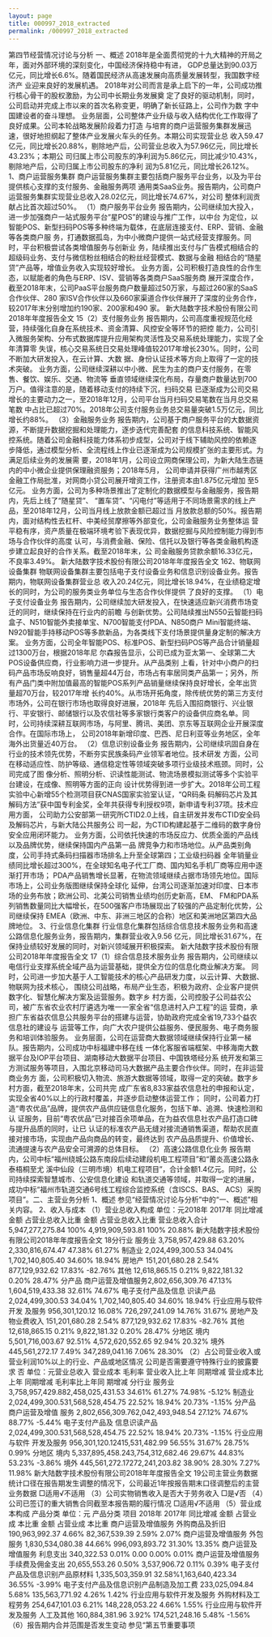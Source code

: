 ```yaml
---
layout: page
title: 000997_2018_extracted
permalink: /000997_2018_extracted
---
```


第四节经营情况讨论与分析
一、概述
2018年是全面贯彻党的十九大精神的开局之年，面对外部环境的深刻变化，中国经济保持稳中有进，
GDP总量达到90.03万亿元，同比增长6.6%。随着国民经济从高速发展向高质量发展转型，我国数字经济产
业迎来良好的发展机遇。
2018年对公司而言是承上启下的一年，公司成功推行核心骨干的股权激励，为公司中长期业务发展奠
定了良好的驱动机制，同时，公司启动并完成上市以来的首次名称变更，明确了新长征路上，公司作为数
字中国建设者的奋斗理想。
业务层面，公司整体产业升级与收入结构优化工作取得了良好成果。公司本轮战略发展阶段着力打造
与培育的商户运营服务集群发展迅速，很好地担纲起了整体产业发展火车头的任务。本期公司实现营业总
收入59.47亿元，同比增长20.88%，剔除地产后，公司营业总收入为57.96亿元，同比增长43.23%；本期公
司归属上市公司股东的净利润为5.86亿元，同比减少10.43%，剔除地产后，公司归属上市公司股东的净利
润为5.81亿元，同比增长26.12%。
1、商户运营服务集群
商户运营服务集群主要包括商户服务平台业务，以及为平台提供核心支撑的支付服务、金融服务两项
通用类SaaS业务。报告期内，公司商户运营服务集群实现营业总收入28.02亿元，同比增长74.67%，对公司
整体利润贡献占比首次超过50%。
（1）商户服务平台业务
报告期内，公司继续加大投入，进一步加强商户一站式服务平台“星POS”的建设与推广工作，以中台
为定位，以智能POS、新型扫码POS等多种终端为载体，在底层连接支付、ERP、营销、金融等各类商户服
务，打通数据孤岛，为中小微商户提供一站式经营支撑服务。同时，平台积极尝试各类增值服务与创新业
务，陆续推出支付与广告模式相结合的超级码业务、支付与微信粉丝相结合的粉丝经营模式、数据与金融
相结合的“随星贷”产品等，增值业务收入实现较好增长。
业务方面，公司积极打造良性的合作生态，以赋能者的角色与ERP、ISV、营销等各类商户SaaS服务商
展开深度合作，截至2018年末，公司PaaS平台服务商户数量超过50万家，与超过260家的SaaS合作伙伴、280
家ISV合作伙伴以及660家渠道合作伙伴展开了深度的业务合作，较2017年末分别增加约190家、200家和490
家。
新大陆数字技术股份有限公司2018年年度报告全文
15（2）支付服务业务
报告期内，公司高度重视规范化经营，持续强化自身在系统技术、资金清算、风控安全等环节的把控
能力，公司引入微服务架构、分布式数据库提升应用架构灵活性及交易系统处理能力，实现了全年清算零
失误，核心交易系统日交易处理峰值较2017年增长230%。同时，公司不断加大研发投入，在云计算、大数
据、身份认证技术等方向上取得了一定的技术突破。
业务方面，公司继续深耕以中小微、民生为主的商户支付服务，在零售、餐饮、娱乐、交通、物流等
垂直领域继续深化布局，存量商户数量达到700万户。值得注意的是，随着移动支付的持续下沉，扫码交易
已逐渐成为公司交易增长的主要动力之一，至2018年12月，公司平台当月扫码交易笔数在当月总交易笔数
中占比已超过70%。2018年公司支付服务业务总交易量突破1.5万亿元，同比增长约88%。
（3）金融服务业务
报告期内，公司基于商户服务平台的大数据资源，不断提升数据挖掘和处理能力，逐步迭代完善配套
的信息科技系统、智能风控系统。随着公司金融科技能力体系初步成型，公司对于线下辅助风控的依赖逐
步降低，通过模型分析、全流程线上作业已逐渐成为公司规模扩张的主要形式。为满足后续业务的发展需
要，2018年1月，公司设立网商保理公司，为新大陆生态链内的中小微企业提供保理融资服务；2018年5月，
公司申请并获得广州市越秀区金融工作局批准，对网商小贷公司展开增资工作，注册资本由1.875亿元增加
至5亿元。
业务方面，公司为多种场景推出了定制化的数据模型与金融服务，报告期内，先后上线了“随星贷”、
“置车贷”、“闪电付”等适用于不同场景需求的线上产品，至2018年12月，公司当月线上放款金额已超过当
月放款总额的50%。报告期内，面对结构性去杠杆、中美经贸摩擦等外部变化，公司金融服务业务整体运
营平稳有序，资产质量在极端环境考验下表现优异，数据挖掘与风险控制能力得到市场与合作伙伴的高度
认可，与消费金融、保险、信托以及银行等各类金融机构逐步建立起良好的合作关系。截至2018年末，公
司金融服务贷款余额16.33亿元，不良率3.49%。
新大陆数字技术股份有限公司2018年年度报告全文
162、物联网设备集群
物联网设备集群主要包括电子支付设备业务和信息识别设备业务。报告期内，物联网设备集群营业总
收入20.24亿元，同比增长18.94%，在业绩稳定增长的同时，为公司的服务类业务单位与生态合作伙伴提供
了良好的支撑。
（1）电子支付设备业务
报告期内，公司继续加大研发投入，在快速适应新兴消费市场变迁的同时，继续保持在行业内的前瞻
与创新优势。公司陆续推出N550云智能扫码盒子、N510智能外卖接单宝、N700智能支付PDA、N850商户
Mini智能终端、N920智能手持移动POS等多款新品，为各类线下支付场景提供量身定制的解决方案。
业务方面，公司全年智能POS、标准POS、新型扫码POS等产品合计销量超过1300万台，根据2018年尼
尔森报告显示，公司已成为亚太第一、全球第二大POS设备供应商，行业影响力进一步提升。从产品类别
上看，针对中小商户的扫码产品市场反响良好，销售量超44万台，市场占有率居同类产品第一；另外，所
有产品门类中附加值最高的智能POS系列产品销量继续保持良好增长，全年出货量超70万台，较2017年增
长约40%。从市场开拓角度，除传统优势的第三方支付市场外，公司在银行市场也取得良好进展，2018年
先后入围招商银行、兴业银行、平安银行、邮储银行以及农信社等多家银行类客户的设备供应商名单。同
时，公司持续深耕互联网市场，与阿里、腾讯、美团、京东等互联网企业开展深度合作。在国际市场上，
公司2018年新增印度、巴西、尼日利亚等业务地区，全年海外出货量近40万台。
（2）信息识别设备业务
报告期内，公司继续巩固自身在行业的技术领先优势，不断夯实民族条码产业领军者地位。技术研发
方面，公司在移动适应性、防护等级、通信稳定性等领域突破多项行业级技术瓶颈。同时，公司完成了图
像分析、照明分析、识读性能测试、物流场景模拟测试等多个实验平台建设，在成像、照明等方面的正向
设计优势得到进一步扩大。2018年公司工程实验中心新增55个检测项目获CNAS国家实验室认证，“QR码条
码解码芯片及其解码方法”获中国专利金奖，全年共获得专利授权9项，新申请专利37项。技术应用方面，
公司助力公安部第一研究所CTID2.0上线，自主研发并发布CTID安全码及解码芯片，与新大陆公共服务公
司一起，为CTID构建起基于二维码的数字身份安全应用闭环能力。
业务方面，公司依托快速的市场反应力、优质全面的产品线以及品牌优势，继续保持国内产品第一品
牌竞争力和市场地位。从产品类别角度，公司手持式条码扫描器市场排名上升至全球第四；工业级扫码器
全年销量业绩同比增长超过300%，在全球知名电子代工厂商、国内知名手机厂商等应用中逐渐打开市场；
PDA产品销售增长显著，在物流领域继续占据市场领先地位。国际市场上，公司业务版图继续保持全球化
延伸，台湾公司逐渐加速对印度、日本市场的业务布放；欧洲公司、北美公司销售业绩均创历史新高，EM、
FM和PDA系列销售数量同比大幅增长，在500强客户市场展现出了较强的产品定制化优势，公司继续保持
EMEA（欧洲、中东、非洲三地区的合称）地区和美洲地区第四大品牌地位。
3、行业信息化集群
行业信息化集群包括综合信息技术服务业务和高速公路信息化服务业务，报告期内，集群营业收入9.56
亿元，同比增长31.67%，在保持业绩较好发展的同时，对新兴领域展开积极探索。
新大陆数字技术股份有限公司2018年年度报告全文
17（1）综合信息技术服务业务
报告期内，公司继续以电信行业支撑系统全域产品为运营基础，提供全方位的信息化商业解决方案。
同时，公司进一步加大基于人工智能技术的核心产品研发力度，以云计算、大数据、物联网为技术核心，
围绕公司战略，布局产业生态，积极为政府、企业客户提供数字化、智慧化解决方案及运营服务。数字乡
村方面，公司控股子公司益农公司，被广东省农业农村厅遴选为唯一一家全省“信息进村入户工程”的运
营商，承担广东省益农信息公共服务平台的搭建与运营，协助政府完成全省19,733个益农信息社的建设与
运营等工作，向广大农户提供公益服务、便民服务、电子商务服务和培训体验服务。
业务层面，公司在运营商大数据领域继续保持行业第一梯队。报告期内，公司成功中标福建中移在线
一体化客服省端框架、中移海南大数据平台及IOP平台项目、湖南移动大数据平台项目、中国铁塔经分系
统开发和第三方测试服务等项目，入围北京移动司马大数据产品主要合作伙伴。同时，在非运营商业务方
面，公司积极切入物流、旅游大数据等领域，取得一定的突破。数字乡村方面，截至2018年末，公司共完
成广东省8,833家益农信息社的申报和认定，实现全省40%以上的行政村覆盖，并逐步启动整体运营工作；
同时，公司着力打造“粤农优品”品牌，提供农产品供应链信息化服务，包括下单、追溯、快速检测和认
证服务，目前“粤农优品”已对接百余项单品，在为益农信息社农产品打造口碑与提升品质的同时，让已
认证的标准农产品无缝对接流通销售渠道，帮助农民直接对接市场，实现由产品向商品的转变，最终达到
农产品品质提升、价值增长、流通提速与农产品安全可溯源的总体目标。
（2）高速公路信息化业务
报告期内，公司中标“福州绕城公路东南段后续动建段机电工程项目”和“莆炎高速公路永泰梧桐至尤
溪中仙段（三明市境）机电工程项目”，合计金额1.4亿元。同时，公司持续探索智慧城市、公安信息化建设
和轨道交通等领域，并取得一定的进展，成功中标“福州市轨道交通6号线工程综合监控系统（含ISCS、BAS、
ACS）采购项目”。二、主营业务分析
1、概述
参见“经营情况讨论与分析”中的“一、概述”相关内容。
2、收入与成本
（1）营业总收入构成
单位：元2018年
2017年
同比增减
金额
占营业总收入比重
金额
占营业总收入比重
营业总收入合计
5,947,277,275.84
100%
4,919,909,593.81
100%
20.88%
新大陆数字技术股份有限公司2018年年度报告全文
18分行业
服务业
3,758,957,429.88
63.20%
2,330,816,674.47
47.38%
61.27%
制造业
2,024,499,300.53
34.04%
1,702,140,805.40
34.60%
18.94%
房地产
151,201,680.28
2.54%
877,129,932.62
17.83%
-82.76%
其他
12,618,865.15
0.21%
9,822,181.32
0.20%
28.47%
分产品
商户运营及增值服务2,802,656,309.76
47.13%
1,604,519,433.38
32.61%
74.67%
电子支付产品及信息
识读产品
2,024,499,300.53
34.04%
1,702,140,805.40
34.60%
18.94%
行业应用与软件开发
及服务
956,301,120.12
16.08%
726,297,241.09
14.76%
31.67%
房地产及物业费收入
151,201,680.28
2.54%
877,129,932.62
17.83%
-82.76%
其他
12,618,865.15
0.21%
9,822,181.32
0.20%
28.47%
分地区
境内
5,501,716,003.67
92.51%
4,572,620,552.65
92.94%
20.32%
境外
445,561,272.17
7.49%
347,289,041.16
7.06%
28.30%
（2）占公司营业收入或营业利润10%以上的行业、产品或地区情况
公司是否需要遵守特殊行业的披露要求
否
单位：元营业总收入
营业成本
毛利率
营业收入比上年
同期增减
营业成本比上年
同期增减
毛利率比上年同
期增减
分行业
服务业
3,758,957,429.882,458,025,431.53
34.61%
61.27%
74.98%
-5.12%
制造业
2,024,499,300.531,568,528,454.75
22.52%
18.94%
20.73%
-1.15%
分产品
商户运营及增值
服务
2,802,656,309.762,042,493,948.54
27.12%
74.67%
88.77%
-5.44%
电子支付产品及
信息识读产品
2,024,499,300.531,568,528,454.75
22.52%
18.94%
20.73%
-1.15%
行业应用与软件
开发及服务
956,301,120.12415,531,482.99
56.55%
31.67%
28.75%
0.99%
分地区
境内
5,337,895,458.243,754,312,682.46
29.67%
44.83%
53.23%
-3.86%
境外
445,561,272.17272,241,203.82
38.90%
28.30%
7.27%
11.98%
新大陆数字技术股份有限公司2018年年度报告全文
19公司主营业务数据统计口径在报告期发生调整的情况下，公司最近1年按报告期末口径调整后的主营业务数据
□适用√不适用
（3）公司实物销售收入是否大于劳务收入
□是√否
（4）公司已签订的重大销售合同截至本报告期的履行情况
□适用√不适用
（5）营业成本构成
产品分类
单位：元
产品分类
项目
2018年
2017年
同比增减
金额
占营业成
本比重
金额
占营业成
本比重
商户运营及增值服务
外购商品及折旧
190,963,992.37
4.66%
82,367,539.39
2.59%
2.07%
商户运营及增值服务
外包服务
1,830,534,080.38
44.66%
996,093,893.72
31.30%
13.35%
商户运营及增值服务
利息支出
340,322.53
0.01%
0.00
0.00%
0.01%
商户运营及增值服务
手续费及佣金支出
20,655,553.26
0.50%
3,537,906.72
0.11%
0.39%
电子支付产品及信息识别产品原材料
1,335,503,359.91
32.58%1,163,640,423.34
36.55%
-3.99%
电子支付产品及信息识别产品制造及加工费
233,025,094.84
5.68%
135,563,771.92
4.26%
1.42%
行业应用与软件开发及服务
外购材料及工程劳务
254,647,101.03
6.21%
148,228,053.22
4.66%
1.55%
行业应用与软件开发及服务
人工及其他
160,884,381.96
3.92%
174,521,248.16
5.48%
-1.56%
（6）报告期内合并范围是否发生变动
参见“第五节重要事项